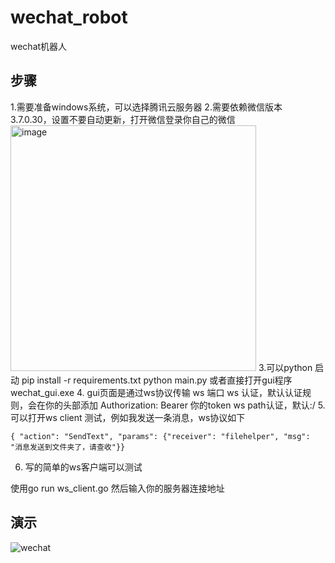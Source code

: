 # wechat_robot
wechat机器人

## 步骤
 1.需要准备windows系统，可以选择腾讯云服务器
 2.需要依赖微信版本 3.7.0.30，设置不要自动更新，打开微信登录你自己的微信
 <img width="393" alt="image" src="https://github.com/Xuzan9396/wechat_robot/assets/24741439/2f88944a-9f8e-4178-a299-83aa716aa592">
 3.可以python 启动
   pip install -r requirements.txt 
   python main.py
  或者直接打开gui程序
  wechat_gui.exe
4. gui页面是通过ws协议传输
   ws 端口
   ws 认证，默认认证规则，会在你的头部添加 Authorization: Bearer 你的token
   ws path认证，默认:/
5. 可以打开ws client 测试，例如我发送一条消息，ws协议如下
```
{ "action": "SendText", "params": {"receiver": "filehelper", "msg": "消息发送到文件夹了，请查收"}}
```
6. 写的简单的ws客户端可以测试
   
使用go run ws_client.go 
然后输入你的服务器连接地址 



## 演示
![wechat](https://github.com/Xuzan9396/wechat_robot/assets/24741439/f57b43ad-c116-44b5-9658-e34898152cdd)
